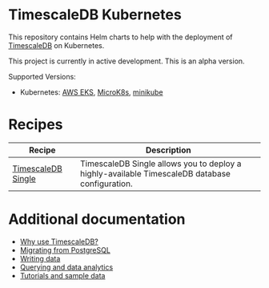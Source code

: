 # TimescaleDB Kubernetes

This repository contains Helm charts to help with the deployment of [TimescaleDB](https://github.com/timescale/timescaledb/) on Kubernetes.

This project is currently in active development. This is an alpha version.

Supported Versions:
- Kubernetes: [AWS EKS](https://aws.amazon.com/eks/), [MicroK8s](https://microk8s.io/), [minikube](https://github.com/kubernetes/minikube/releases)

# Recipes

| Recipe| Description |
|---|---|
| [TimescaleDB Single](charts/timescaledb-single) | TimescaleDB Single allows you to deploy a highly-available TimescaleDB database configuration. |

# Additional documentation

- [Why use TimescaleDB?](https://docs.timescale.com/introduction)
- [Migrating from PostgreSQL](https://docs.timescale.com/getting-started/setup/migrate-from-postgresql)
- [Writing data](https://docs.timescale.com/using-timescaledb/writing-data)
- [Querying and data analytics](https://docs.timescale.com/using-timescaledb/reading-data)
- [Tutorials and sample data](https://docs.timescale.com/tutorials)
